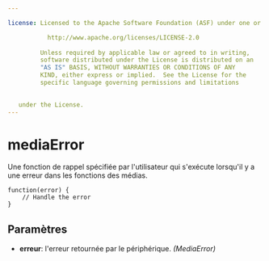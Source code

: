 ```yaml
---

license: Licensed to the Apache Software Foundation (ASF) under one or more contributor license agreements. See the NOTICE file distributed with this work for additional information regarding copyright ownership. The ASF licenses this file to you under the Apache License, Version 2.0 (the "License"); you may not use this file except in compliance with the License. You may obtain a copy of the License at

           http://www.apache.org/licenses/LICENSE-2.0
    
         Unless required by applicable law or agreed to in writing,
         software distributed under the License is distributed on an
         "AS IS" BASIS, WITHOUT WARRANTIES OR CONDITIONS OF ANY
         KIND, either express or implied.  See the License for the
         specific language governing permissions and limitations
    

   under the License.
---
```


# mediaError

Une fonction de rappel spécifiée par l'utilisateur qui s'exécute lorsqu'il y a une erreur dans les fonctions des médias.

    function(error) {
        // Handle the error
    }
    

## Paramètres

*   **erreur**: l'erreur retournée par le périphérique. *(MediaError)*